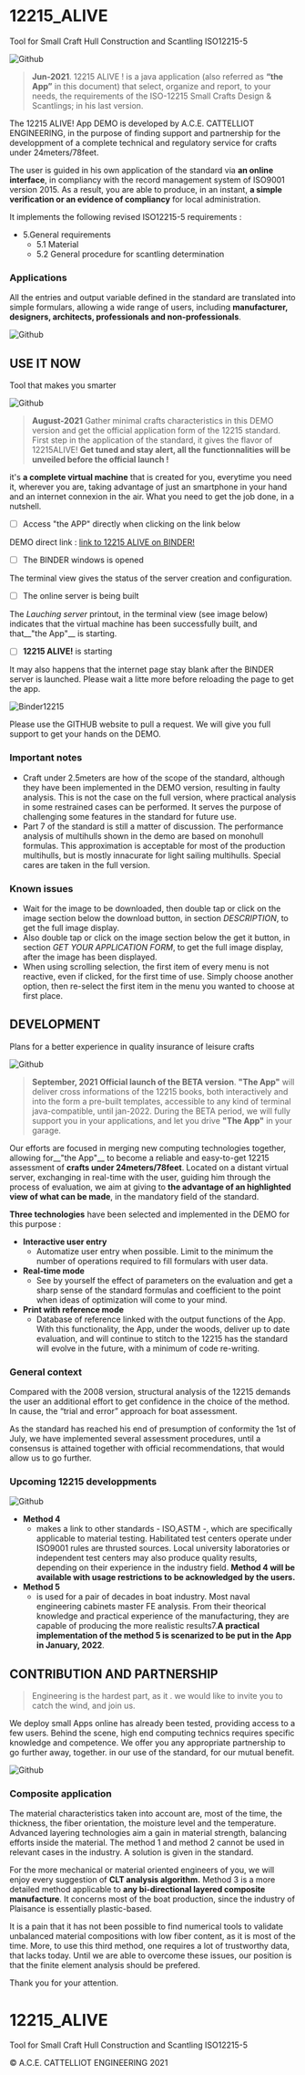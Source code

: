 # 12215_ALIVE
Tool for Small Craft Hull Construction and Scantling ISO12215-5

![Github](/images/image002.png)

> __Jun-2021__. 12215 ALIVE ! is a java application (also referred as __“the App”__ in this document) that select, organize and report, to your needs, the requirements of the ISO-12215 Small Crafts Design & Scantlings; in his last version.

The 12215 ALIVE! App DEMO is developed by A.C.E. CATTELLIOT ENGINEERING, in the purpose of finding support and partnership for the developpment of a complete technical and regulatory service for crafts under 24meters/78feet. 

The user is guided in his own application of the standard via __an online interface__, in compliancy with the record management system of ISO9001 version 2015. As a result, you are able to produce, in an instant, __a simple verification or an evidence of compliancy__ for local administration.

It implements the following revised ISO12215-5 requirements :

* 5.General requirements
  * 5.1 Material
  * 5.2 General procedure for scantling determination

### Applications
All the entries and output variable defined in the standard are translated into simple formulars, allowing a wide range of users, including __manufacturer, designers, architects, professionals and non-professionals__.

![Github](/images/image004.jpg)



## USE IT NOW
Tool that makes you smarter

![Github](/images/demo.png)


> __August-2021__ Gather minimal crafts characteristics in this DEMO version and get the official application form of the 12215 standard. First step in the application of the standard, it gives the flavor of 12215ALIVE! __Get tuned and stay alert, all the functionnalities will be unveiled before the official launch !__

it's __a complete virtual machine__ that is created for you, everytime you need it, wherever you are, taking advantage of just an smartphone in your hand and an internet connexion in the air. What you need to get the job done, in a nutshell.

- [ ] Access "the APP" directly when clicking on the link below

DEMO direct link : [link to 12215 ALIVE on BINDER!](https://mybinder.org/v2/gh/Alan-Cattelliot/12215_ALIVE/HEAD?urlpath=%2Fvoila%2Frender%2FFuture_version_1.ipynb)

- [ ] The BINDER windows is opened

The terminal view gives the status of the server creation and configuration.

- [ ] The online server is being built

The *Lauching server* printout, in the terminal view (see image below) indicates that the virtual machine has been successfully built, and that__"the App"__ is starting.

- [ ] __12215 ALIVE!__ is starting

It may also happens that the internet page stay blank after the BINDER server is launched. Please wait a litte more before reloading the page to get the app.

![Binder12215](/images/binder.png)

 Please use the GITHUB website to pull a request. We will give you full support to get your hands on the DEMO.

### Important notes
 * Craft under 2.5meters are how of the scope of the standard, although they have been implemented in the DEMO version, resulting in faulty analysis. This is not the case on the full version, where practical analysis in some restrained cases can be performed. It serves the purpose of challenging some features in the standard for future use.
 * Part 7 of the standard is still a matter of discussion. The performance analysis of multihulls shown in the demo are based on monohull formulas. This approximation is acceptable for most of the production  multihulls, but is mostly innacurate for light sailing multihulls. Special cares are taken in the full version.

### Known issues
 * Wait for the image to be downloaded, then double tap or click on the image section below the download button, in section *DESCRIPTION*, to get the full image display.
 * Also double tap or click on the image section below the get it button, in section *GET YOUR APPLICATION FORM*, to get the full image display, after the image has been displayed.
 * When using scrolling selection, the first item of every menu is not reactive, even if clicked, for the first time of use. Simply choose another option, then re-select the first item in the menu you wanted to choose at first place.



## DEVELOPMENT
Plans for a better experience in quality insurance of leisure crafts

![Github](/images/image020.png)

> __September, 2021 Official launch of the BETA version__. __"The App"__ will deliver cross informations of the 12215 books, both interactively and into the form a pre-built templates, accessible to any kind of terminal java-compatible, until jan-2022. During the BETA period, we will fully support you in your applications, and let you drive __"The App"__ in your garage.
 
Our efforts are focused in merging new computing technologies together, allowing for__"the App"__ to become a reliable and easy-to-get 12215 assessment of __crafts under 24meters/78feet__. Located on a distant virtual server, exchanging in real-time with the user, guiding him through the process of evaluation, we aim at giving to __the advantage of an highlighted view of what can be made__, in the mandatory field of the standard.

__Three technologies__ have been selected and implemented in the DEMO for this purpose :

* __Interactive user entry__    
  * Automatize user entry when possible. Limit to the minimum the number of operations required to fill formulars with user data.
* __Real-time mode__    
  * See by yourself the effect of parameters on the evaluation and get a sharp sense of the standard formulas and coefficient to the point when ideas of optimization will come to your mind.
* __Print with reference mode__  
  * Database of reference linked with the output functions of the App. With this functionality, the App, under the woods, deliver up to date evaluation, and will continue to stitch to the 12215 has the standard will evolve in the future, with a minimum of code re-writing.
    
### General context
Compared with the 2008 version, structural analysis of the 12215 demands the user an additional effort to get confidence in the choice of the method. In cause, the “trial and error” approach for boat assessment.

As the standard has reached his end of presumption of conformity the 1st of July, we have implemented several assessment procedures, until a consensus is attained together with official recommendations, that would allow us to go further.

### Upcoming 12215 developpments

![Github](/images/image021.png)

* __Method 4__
  * makes a link to other standards - ISO,ASTM -, which are specifically applicable to material testing. Habilitated test centers operate under ISO9001 rules are thrusted sources. Local university laboratories or independent test centers may also produce quality results, depending on their experience in the industry field. __Method 4 will be available with usage restrictions to be acknowledged by the users.__
* __Method 5__
  * is used for a pair of decades in boat industry. Most naval engineering cabinets master FE analysis. From their theorical knowledge and practical experience of the manufacturing, they are capable of producing the more realistic results7.__A practical implementation of the method 5 is scenarized to be put in the App in January, 2022__.
 
## CONTRIBUTION AND PARTNERSHIP

> Engineering is the hardest part, as it . we would like to invite you to catch the wind, and join us. 

We deploy small Apps online has already been tested, providing access to a few users. Behind the scene, high end computing technics requires specific knowledge and competence. We offer you any appropriate partnership to go further away, together. in our use of the standard, for our mutual benefit. 

![Github](/images/image006.png)

### Composite application

The material characteristics taken into account are, most of the time, the thickness, the fiber orientation, the moisture level and the temperature. Advanced layering technologies  aim a gain in material strength, balancing efforts inside the material. The method 1 and method 2 cannot be used in relevant cases in the industry. A solution is given in the standard.

For the more mechanical or material oriented engineers of you, we will enjoy every suggestion of __CLT analysis algorithm.__ Method 3 is a more detailed method applicable to __any bi-directional layered composite manufacture__. It concerns most of the boat production, since the industry of Plaisance is essentially plastic-based. 

It is a pain that it has not been possible to find numerical tools to validate unbalanced material compositions with low fiber content, as it is most of the time. More, to use this third method, one requires a lot of trustworthy data, that lacks today. Until we are able to overcome these issues, our position is that the finite element analysis should be prefered.

Thank you for your attention.

# 12215_ALIVE
Tool for Small Craft Hull Construction and Scantling ISO12215-5




 © A.C.E. CATTELLIOT ENGINEERING 2021
